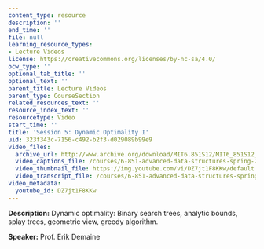 ```yaml
---
content_type: resource
description: ''
end_time: ''
file: null
learning_resource_types:
- Lecture Videos
license: https://creativecommons.org/licenses/by-nc-sa/4.0/
ocw_type: ''
optional_tab_title: ''
optional_text: ''
parent_title: Lecture Videos
parent_type: CourseSection
related_resources_text: ''
resource_index_text: ''
resourcetype: Video
start_time: ''
title: 'Session 5: Dynamic Optimality I'
uid: 323f343c-7156-c492-b2f3-d029089b99e9
video_files:
  archive_url: http://www.archive.org/download/MIT6.851S12/MIT6_851S12_lec05_300k.mp4
  video_captions_file: /courses/6-851-advanced-data-structures-spring-2012/9de50c69058353cc8801a1a3dde3e856_DZ7jt1F8KKw.vtt
  video_thumbnail_file: https://img.youtube.com/vi/DZ7jt1F8KKw/default.jpg
  video_transcript_file: /courses/6-851-advanced-data-structures-spring-2012/f56af640ec5ecb2905f73509e566c85b_DZ7jt1F8KKw.pdf
video_metadata:
  youtube_id: DZ7jt1F8KKw
---
```


**Description:** Dynamic optimality: Binary search trees, analytic bounds, splay trees, geometric view, greedy algorithm.

**Speaker:** Prof. Erik Demaine

